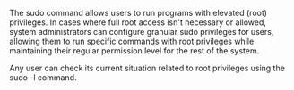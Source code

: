 The sudo command allows users to run programs with elevated (root) privileges. In cases where full root access isn't necessary or allowed, system administrators can configure granular sudo privileges for users, allowing them to run specific commands with root privileges while maintaining their regular permission level for the rest of the system.

Any user can check its current situation related to root privileges using the sudo -l command. 
























